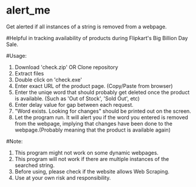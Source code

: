 # alert_me
Get alerted if all instances of a string is removed from a webpage.

#Helpful in tracking availability of products during Flipkart's Big Billion Day Sale.

#Usage:

1. Download 'check.zip' OR Clone repository
2. Extract files
3. Double click on 'check.exe'
4. Enter exact URL of the product page. (Copy/Paste from browser)
5. Enter the uniqe word that should probably get deleted once the product is available. (Such as 'Out of Stock', 'Sold Out', etc)
6. Enter delay value for gap between each request.
7. "Word exists. Looking for changes" should be printed out on the screen.
8. Let the program run. It will alert you if the word you entered is removed from the webpage, implying that changes have been done to the webpage.(Probably meaning that the product is available again)


#Note: 
1. This program might not work on some dynamic webpages.
2. This program will not work if there are multiple instances of the searched string.
3. Before using, please check if the website allows Web Scraping.
4. Use at your own risk and responsibility.
